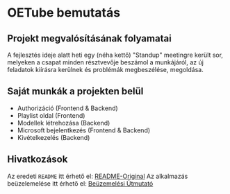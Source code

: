 # OETube bemutatás

## Projekt megvalósításának folyamatai
A fejlesztés ideje alatt heti egy (néha kettő) "Standup" meetingre került sor, melyeken a csapat minden résztvevője beszámol a munkájáról, az új feladatok kiírásra kerülnek és problémák megbeszélése, megoldása.

## Saját munkák a projekten belül
- Authorizáció (Frontend & Backend)
- Playlist oldal (Frontend)
- Modellek létrehozása (Backend)
- Microsoft bejelentkezés (Frontend & Backend)
- Kivételkezelés (Backend)

## Hivatkozások
Az eredeti `README` itt érhető el: [README-Original](README-Original.md)
Az alkalmazás beüzelemelése itt érhető el: [Beüzemelési Útmutató](README-Original.md#%C3%BCzemeltet%C3%A9s)
